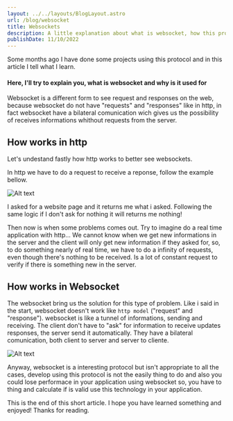 ```yaml
---
layout: ../../layouts/BlogLayout.astro
url: /blog/websocket
title: Websockets
description: A little explanation about what is websocket, how this protocol works and why it is used, if want to understand something about it click here!
publishDate: 11/10/2022
---
```


Some months ago I have done some projects using this protocol and in this article I tell what I learn.

#### Here, I'll try to explain you, what is websocket and why is it used for

Websocket is a different form to see request and responses on the web, because websocket do not have "requests" and "responses" like in http, in fact websocket have a bilateral comunication 
wich gives us the possibility of receives informations whithout requests from the server.

## How works in http

Let's undestand fastly how http works to better see websockets.

In http we have to do a request to receive a reponse, follow the example bellow.

![Alt text](/blog/websocket/http.png)

I asked for a website page and it returns me what i asked. Following the same logic if I don't ask for nothing it will returns me nothing! 

Then now is when some problems comes out. Try to imagine do a real time application with http... We cannot know when we get new informations in the server and the client will only 
get new information if they asked for, so, to do something nearly of real time, we have to do a infinity of requests, even though there's nothing to be received. Is a lot of constant request to
verify if there is something new in the server.

## How works in Websocket

The websocket bring us the solution for this type of problem. Like i said in the start, websocket doesn't work like `http model` ("request" 
and "response"). websocket is like a tunnel of informations,
sending and receiving. The client don't have to "ask" for information to receive updates responses, the server send it automatically. They 
have a bilateral comunication, both client to server and server to cliente.

![Alt text](/blog/websocket/websocket.png)

Anyway, websocket is a interesting protocol but isn't appropriate to all the cases, develop using this protocol is not the easily thing to do and also you could lose performace in your application
using websocket so, you have to thing and calculate if is valid use this technology in your application.

This is the end of this short article. I hope you have learned something and enjoyed! Thanks for reading.
